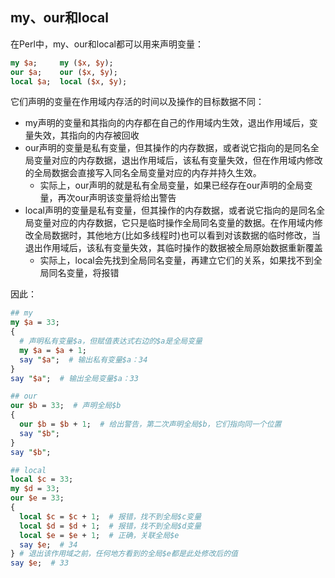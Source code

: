 ## my、our和local

在Perl中，my、our和local都可以用来声明变量：

```perl
my $a;     my ($x, $y);
our $a;    our ($x, $y);
local $a;  local ($x, $y);
```

它们声明的变量在作用域内存活的时间以及操作的目标数据不同：  

- my声明的变量和其指向的内存都在自己的作用域内生效，退出作用域后，变量失效，其指向的内存被回收  
- our声明的变量是私有变量，但其操作的内存数据，或者说它指向的是同名全局变量对应的内存数据，退出作用域后，该私有变量失效，但在作用域内修改的全局数据会直接写入同名全局变量对应的内存并持久生效。
  - 实际上，our声明的就是私有全局变量，如果已经存在our声明的全局变量，再次our声明该变量将给出警告    
- local声明的变量是私有变量，但其操作的内存数据，或者说它指向的是同名全局变量对应的内存数据，它只是临时操作全局同名变量的数据。在作用域内修改全局数据时，其他地方(比如多线程时)也可以看到对该数据的临时修改，当退出作用域后，该私有变量失效，其临时操作的数据被全局原始数据重新覆盖  
  - 实际上，local会先找到全局同名变量，再建立它们的关系，如果找不到全局同名变量，将报错  

因此：

```perl
## my
my $a = 33;
{
  # 声明私有变量$a，但赋值表达式右边的$a是全局变量
  my $a = $a + 1;
  say "$a";  # 输出私有变量$a：34
}
say "$a";  # 输出全局变量$a：33

## our
our $b = 33;  # 声明全局$b
{
  our $b = $b + 1;  # 给出警告，第二次声明全局$b，它们指向同一个位置
  say "$b";
}
say "$b";

## local
local $c = 33;
my $d = 33;
our $e = 33;
{
  local $c = $c + 1;  # 报错，找不到全局$c变量
  local $d = $d + 1;  # 报错，找不到全局$d变量
  local $e = $e + 1;  # 正确，关联全局$e
  say $e;  # 34
} # 退出该作用域之前，任何地方看到的全局$e都是此处修改后的值
say $e;  # 33
```